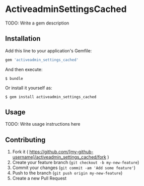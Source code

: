 # ActiveadminSettingsCached

TODO: Write a gem description

## Installation

Add this line to your application's Gemfile:

```ruby
gem 'activeadmin_settings_cached'
```

And then execute:

    $ bundle

Or install it yourself as:

    $ gem install activeadmin_settings_cached

## Usage

TODO: Write usage instructions here

## Contributing

1. Fork it ( https://github.com/[my-github-username]/activeadmin_settings_cached/fork )
2. Create your feature branch (`git checkout -b my-new-feature`)
3. Commit your changes (`git commit -am 'Add some feature'`)
4. Push to the branch (`git push origin my-new-feature`)
5. Create a new Pull Request
